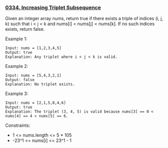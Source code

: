 ### [0334. Increasing Triplet Subsequence](https://leetcode.com/problems/increasing-triplet-subsequence/)

Given an integer array nums, return true if there exists a triple of indices (i, j, k) such that i < j < k and nums[i] < nums[j] < nums[k]. If no such indices exists, return false.

Example 1:

    Input: nums = [1,2,3,4,5]
    Output: true
    Explanation: Any triplet where i < j < k is valid.

Example 2:

    Input: nums = [5,4,3,2,1]
    Output: false
    Explanation: No triplet exists.

Example 3:

    Input: nums = [2,1,5,0,4,6]
    Output: true
    Explanation: The triplet (3, 4, 5) is valid because nums[3] == 0 < nums[4] == 4 < nums[5] == 6.


Constraints:

- 1 <= nums.length <= 5 * 105
- -23^1 <= nums[i] <= 23^1 - 1
